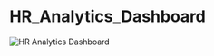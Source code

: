 # HR_Analytics_Dashboard
![HR Analytics Dashboard ](https://github.com/Hariskhan17733/HR_Analytics_Dashboard/assets/137110790/5384e425-d0f4-4f5c-a53b-22c4188a0b32)


